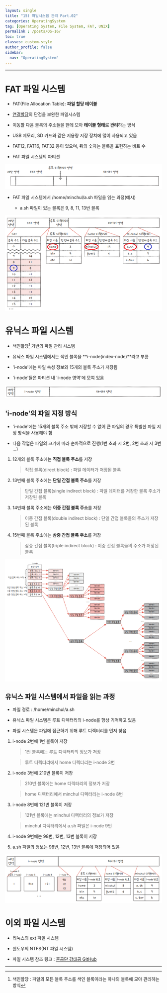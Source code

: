 ```yaml
---
layout: single
title: "15) 파일시스템 관리 Part.02"
categories: OperatingSystem
tag: [Operating System, File System, FAT, UNIX]
permalink : /posts/OS-16/
toc: true
classes: custom-style
author_profile: false
sidebar:
  nav: "OperatingSystem"
---
```


<hr>

# FAT 파일 시스템  

* FAT(File Allocation Table): **파일 할당 테이블**  

* [연결할당]의 단점을 보완한 파일시스템  

* 이동할 다음 블록의 주소들을 한데 모아 **테이블 형태로 관리**하는 방식  

* USB 메모리, SD 카드와 같은 저용량 저장 장치에 많이 사용되고 있음  

* FAT12, FAT16, FAT32 등이 있으며, 뒤의 숫자는 블록을 표현하는 비트 수

* FAT 파일 시스템의 파티션

<p id="img_center">
  <img 
        src="../../assets/images/OperatingSystem/FileSystem02-1.PNG"
        alt="image"
        title="image"
  >
</p>

* FAT 파일 시스템에서 /home/minchul/a.sh 파일을 읽는 과정(예시)

  * a.sh 파일이 있는 블록은 9, 8, 11, 13번 블록

<p id="img_center">
  <img 
        src="../../assets/images/OperatingSystem/FileSystem02-2.PNG"
        alt="image"
        title="image"
  >
</p>

[연결할당]: ../OS-15/


# 유닉스 파일 시스템

* 색인할당[^1] 기반의 파일 관리 시스템 

* 유닉스 파일 시스템에서는 색인 블록을 **i-node(index-node)**라고 부름

* 'i-node'에는 파일 속성 정보와 15개의 블록 주소가 저장됨

* 'i-node'들은 파티션 내 'i-node 영역'에 모여 있음

<p id="img_center">
  <img 
        src="../../assets/images/OperatingSystem/FileSystem02-3.PNG"
        alt="image"
        title="image"
  >
</p>

## 'i-node'의 파일 지정 방식

* 'i-node'에는 15개의 블록 주소 밖에 저장할 수 없어 큰 파일의 경우 특별한 파일 지정 방식을 사용해야 함

* 다음 작업은 파일의 크기에 따라 순차적으로 진행(1번 초과 시 2번, 2번 초과 시 3번 \.\.\.)

1. 12개의 블록 주소에는 **직접 블록 주소**를 저장
    > 직접 블록(direct block) : 파일 데이터가 저장된 블록

2. 13번째 블록 주소에는 **단일 간접 블록 주소**를 저장 
    > 단일 간접 블록(single indirect block) : 파일 데이터를 저장한 블록 주소가 저장된 블록

3. 14번째 블록 주소에는 **이중 간접 블록 주소**를 저장
    > 이중 간접 블록(double indirect block) : 단일 간접 블록들의 주소가 저장된 블록

4. 15번째 블록 주소에는 **삼중 간접 블록 주소**를 저장
    > 삼중 간접 블록(triple indirect block) : 이중 간접 블록들의 주소가 저장된 블록 

<p id="img_center">
  <img 
        src="../../assets/images/OperatingSystem/FileSystem02-4.PNG"
        alt="image"
        title="image"
  >
</p>


## 유닉스 파일 시스템에서 파일을 읽는 과정

* 파일 경로 : /home/minchul/a.sh  

* 유닉스 파일 시스템은 루트 디렉터리의 i-node를 항상 기억하고 있음  

* 파일 시스템은 파일에 접근하기 위해 루트 디렉터리를 먼저 찾음  

1. i-node 2번에 1번 블록이 저장    

    > 1번 블록에는 루트 디렉터리의 정보가 저장

    > 루트 디렉터리에서 home 디렉터리는 i-node 3번

2. i-node 3번에 210번 블록이 저장  

    > 210번 블록에는 home 디렉터리의 정보가 저장

    > home 디렉터리에서 minchul 디렉터리는 i-node 8번

3. i-node 8번에 121번 블록이 저장  

    > 121번 블록에는 minchul 디렉터리의 정보가 저장

    > minchul 디렉터리에서 a.sh 파일은 i-node 9번

4. i-node 9번에는 98번, 12번, 13번 블록이 저장  

5. a.sh 파일의 정보는 98번, 12번, 13번 블록에 저장되어 있음

<p id="img_center">
  <img 
        src="../../assets/images/OperatingSystem/FileSystem02-5.PNG"
        alt="image"
        title="image"
  >
</p>

# 이외 파일 시스템

* 리눅스의 ext 파일 시스템  

* 윈도우의 NTFS(NT 파일 시스템)  

* 파일 시스템 참조 링크 : [혼공단 강태공 GitHub](https://github.com/kangtegong/self-learning-cs/blob/main/file_system/file_system.md)  

<hr>

[^1]: 색인할당 : 파일의 모든 블록 주소를 색인 블록이라는 하나의 블록에 모아 관리하는 방식
